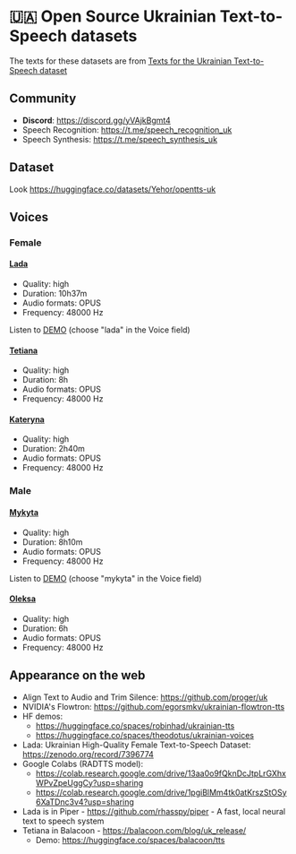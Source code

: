 # 🇺🇦 Open Source Ukrainian Text-to-Speech datasets

The texts for these datasets are from [Texts for the Ukrainian Text-to-Speech dataset](https://github.com/egorsmkv/uk-tts-dataset-text)

## Community

- **Discord**: https://discord.gg/yVAjkBgmt4
- Speech Recognition: https://t.me/speech_recognition_uk
- Speech Synthesis: https://t.me/speech_synthesis_uk

## Dataset

Look https://huggingface.co/datasets/Yehor/opentts-uk

## Voices

### Female

#### [Lada](https://github.com/egorsmkv/ukrainian-tts-datasets/tree/main/lada)

- Quality: high
- Duration: 10h37m
- Audio formats: OPUS
- Frequency: 48000 Hz

Listen to [DEMO](https://huggingface.co/spaces/theodotus/ukrainian-voices) (choose "lada" in the Voice field)

#### [Tetiana](https://github.com/egorsmkv/ukrainian-tts-datasets/tree/main/tetiana)

- Quality: high
- Duration: 8h
- Audio formats: OPUS
- Frequency: 48000 Hz

#### [Kateryna](https://github.com/egorsmkv/ukrainian-tts-datasets/tree/main/kateryna)

- Quality: high
- Duration: 2h40m
- Audio formats: OPUS
- Frequency: 48000 Hz

### Male

#### [Mykyta](https://github.com/egorsmkv/ukrainian-tts-datasets/tree/main/mykyta)

- Quality: high
- Duration: 8h10m
- Audio formats: OPUS
- Frequency: 48000 Hz

Listen to [DEMO](https://huggingface.co/spaces/theodotus/ukrainian-voices) (choose "mykyta" in the Voice field)

#### [Oleksa](https://github.com/egorsmkv/ukrainian-tts-datasets/tree/main/oleksa)

- Quality: high
- Duration: 6h
- Audio formats: OPUS
- Frequency: 48000 Hz

## Appearance on the web

- Align Text to Audio and Trim Silence: https://github.com/proger/uk
- NVIDIA's Flowtron: https://github.com/egorsmkv/ukrainian-flowtron-tts
- HF demos:
  - https://huggingface.co/spaces/robinhad/ukrainian-tts
  - https://huggingface.co/spaces/theodotus/ukrainian-voices
- Lada: Ukrainian High-Quality Female Text-to-Speech Dataset: https://zenodo.org/record/7396774 
- Google Colabs (RADTTS model):
  - https://colab.research.google.com/drive/13aa0o9fQknDcJtpLrGXhxWPvZpeUggCy?usp=sharing
  - https://colab.research.google.com/drive/1pgiBlMm4tk0atKrszStOSy6XaTDnc3v4?usp=sharing
 - Lada is in Piper - https://github.com/rhasspy/piper - A fast, local neural text to speech system
- Tetiana in Balacoon - https://balacoon.com/blog/uk_release/
  - Demo: https://huggingface.co/spaces/balacoon/tts
